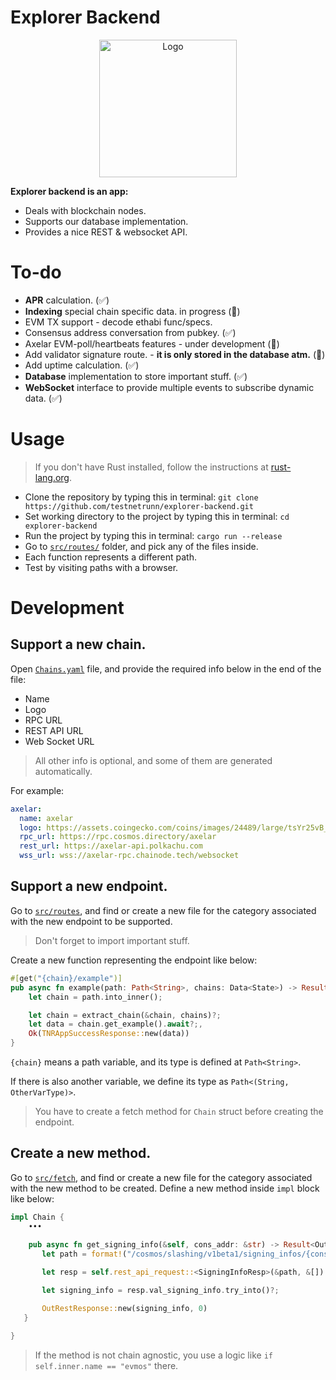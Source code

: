 # Explorer Backend

<p align="center">
  <a href="/"><img src="https://external-content.duckduckgo.com/iu/?u=http%3A%2F%2Fupload.wikimedia.org%2Fwikipedia%2Fcommons%2Fthumb%2Fd%2Fd7%2FDesktop_computer_clipart_-_Yellow_theme.svg%2F640px-Desktop_computer_clipart_-_Yellow_theme.svg.png" alt="Logo" height=220>
  </a>
</p>


**Explorer backend is an app:**
- Deals with blockchain nodes.
- Supports our database implementation.
- Provides a nice REST & websocket API.


# To-do
- **APR** calculation. (✅)
- **Indexing** special chain specific data. in progress (🚧)
- EVM TX support - decode ethabi func/specs. 
- Consensus address conversation from pubkey. (✅)
- Axelar EVM-poll/heartbeats features - under development (🚧)
- Add validator signature route. - **it is only stored in the database atm.** (🚧)
- Add uptime calculation. (✅)
- **Database** implementation to store important stuff. (✅)
- **WebSocket** interface to provide multiple events to subscribe dynamic data. (✅)



# Usage
> If you don't have Rust installed, follow the instructions at [rust-lang.org](https://www.rust-lang.org/tools/install).

- Clone the repository by typing this in terminal: `git clone https://github.com/testnetrunn/explorer-backend.git`
- Set working directory to the project by typing this in terminal: `cd explorer-backend`
- Run the project by typing this in terminal: `cargo run --release`
- Go to [`src/routes/`](https://github.com/testnetrunn/explorer-backend/tree/main/src/routes) folder, and pick any of the files inside.
- Each function represents a different path.
- Test by visiting paths with a browser.

# Development




## Support a new chain.

Open [`Chains.yaml`](https://github.com/testnetrunn/explorer-backend/blob/main/Chains.yml) file, and provide the required info below in the end of the file:
- Name
- Logo
- RPC URL
- REST API URL
- Web Socket URL
> All other info is optional, and some of them are generated automatically.

For example: 
```yaml
axelar:
  name: axelar
  logo: https://assets.coingecko.com/coins/images/24489/large/tsYr25vB_400x400.jpg
  rpc_url: https://rpc.cosmos.directory/axelar
  rest_url: https://axelar-api.polkachu.com
  wss_url: wss://axelar-rpc.chainode.tech/websocket
```




## Support a new endpoint.

Go to [`src/routes`](https://github.com/testnetrunn/explorer-backend/tree/main/src/routes), and find or create a new file for the category associated with the new endpoint to be supported.

> Don't forget to import important stuff.

Create a new function representing the endpoint like below:
```rs
#[get("{chain}/example")]
pub async fn example(path: Path<String>, chains: Data<State>) -> Result<impl Responder, TNRAppError> {
    let chain = path.into_inner();

    let chain = extract_chain(&chain, chains)?;
    let data = chain.get_example().await?;,
    Ok(TNRAppSuccessResponse::new(data))
}
```
 `{chain}` means a path variable, and its type is defined at `Path<String>`.

 If there is also another variable, we define its type as `Path<(String, OtherVarType)>`.
 
 > You have to create a fetch method for `Chain` struct before creating the endpoint.
 
 ## Create a new method.
 
Go to [`src/fetch`](https://github.com/testnetrunn/explorer-backend/tree/main/src/fetch), and find or create a new file for the category associated with the new method to be created.
 Define a new method inside `impl` block like below:
 ```rs
 impl Chain {
     •••
     
     pub async fn get_signing_info(&self, cons_addr: &str) -> Result<OutRestResponse<InternalSlashingSigningInfoItem>, String> {
        let path = format!("/cosmos/slashing/v1beta1/signing_infos/{cons_addr}");

        let resp = self.rest_api_request::<SigningInfoResp>(&path, &[]).await?;

        let signing_info = resp.val_signing_info.try_into()?;

        OutRestResponse::new(signing_info, 0)
    }
 
 }
 ```
 
 > If the method is not chain agnostic, you use a logic like `if self.inner.name == "evmos"` there.
